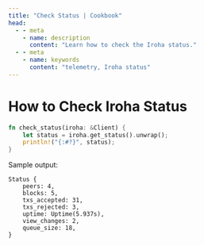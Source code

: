```yaml
---
title: "Check Status | Cookbook"
head:
  - - meta
    - name: description
      content: "Learn how to check the Iroha status."
  - - meta
    - name: keywords
      content: "telemetry, Iroha status"
---
```


# How to Check Iroha Status

```rust
fn check_status(iroha: &Client) {
    let status = iroha.get_status().unwrap();
    println!("{:#?}", status);
}
```

Sample output:

```
Status {
    peers: 4,
    blocks: 5,
    txs_accepted: 31,
    txs_rejected: 3,
    uptime: Uptime(5.937s),
    view_changes: 2,
    queue_size: 18,
}
```